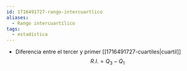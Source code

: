 ```yaml
---
id: 1716491727-rango-intercuartlico
aliases:
  - Rango intercuartílico
tags:
  - estadística
---
```


- Diferencia entre el tercer y primer [[1716491727-cuartiles|cuartil]]
$$R.I.=Q_3 - Q_1$$